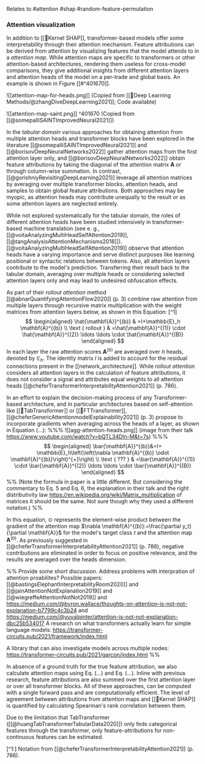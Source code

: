 Relates to #attention #shap #random-feature-permutation  
### Attention visualization

In addition to [[🧭Kernel SHAP]], transformer-based models offer some interpretability through their attention mechanism. Feature attributions can be derived from attention by visualizing features that the model attends to in a *attention map*. While attention maps are specific to transformers or other attention-based architectures, rendering them useless for cross-model comparisons, they give additional insights from different attention layers and attention heads of the model on a per-trade and global basis. An example is shown in Figure [[#^401670]].

![[attention-map-for-heads.png]]
(Copied from [[🧠Deep Learning Methods/@zhangDiveDeepLearning2021]]; Code available)

![[attention-map-saint.png]] ^401670
(Copied from [[@somepalliSAINTImprovedNeural2021]])

In the *tabular domain* various approaches for obtaining attention from multiple attention heads and transformer blocks have been explored in the literature [[@somepalliSAINTImprovedNeural2021]] and [[@borisovDeepNeuralNetworks2022]] gather attention maps from the first attention layer only, and [[@borisovDeepNeuralNetworks2022]] obtain feature attributions by taking the diagonal of the attention matrix $\mathbf{A}$ or through column-wise summation. In contrast, [[@gorishniyRevisitingDeepLearning2021]] leverage all attention matrices by averaging over multiple transformer blocks, attention heads, and samples to obtain global feature attributions. Both approaches may be myopic, as attention heads may contribute unequally to the result or as some attention layers are neglected entirely.

While not explored systematically for the tabular domain, the roles of different attention heads have been studied intensively in transformer-based machine translation (see e. g., [[@voitaAnalyzingMultiHeadSelfAttention2019]], [[@tangAnalysisAttentionMechanisms2018]]).  [[@voitaAnalyzingMultiHeadSelfAttention2019]] observe that attention heads have a varying importance and serve distinct purposes like learning positional or syntactic relations between tokens. Also, all attention layers contribute to the model's prediction. Transferring their result back to the tabular domain, averaging over multiple heads or considering selected attention layers only and may lead to undesired obfuscation effects. 

As part of their *rollout attention* method [[@abnarQuantifyingAttentionFlow2020]] (p. 3) combine raw attention from multiple layers through recursive matrix multiplication with the weight matrices from attention layers below, as shown in this Equation: [^1]
$$
\begin{aligned}
\hat{\mathbf{A}}^{(b)} & =I+\mathbb{E}_h \mathbf{A}^{(b)} \\
\text { rollout } & =\hat{\mathbf{A}}^{(1)} \cdot \hat{\mathbf{A}}^{(2)} \ldots \ldots \cdot \hat{\mathbf{A}}^{(B)}
\end{aligned}
$$
In each layer the raw attention scores $\mathbf{A}^{(b)}$ are averaged over $h$ heads, denoted by $\mathbb{E}_h$. The identity matrix $I$ is added to account for the residual connections present in the  [[network_architecture]]. While *rollout attention* considers all attention layers in the calculation of feature attributions, it does not consider a signal and attributes equal weights to all attention heads [[@cheferTransformerInterpretabilityAttention2021]] (p. 786). 

In an effort to explain the decision-making process of any Transformer-based architecture, and in particular architectures based on self-attention like [[🤖TabTransformer]] or [[🤖FTTransformer]], [[@cheferGenericAttentionmodelExplainability2021]] (p. 3) propose to incorporate gradients when averaging across the heads of a layer, as shown in Equation (...):
%%%
![[agg-attention-heads.png]]
(image from their talk https://www.youtube.com/watch?v=bQTL34Dln-M&t=7s)
%%%
$$
\begin{aligned}
\bar{\mathbf{A}}^{(b)}&=I+ \mathbb{E}_h\left(\left(\nabla \mathbf{A}^{(b)} \odot \mathbf{A}^{(b)}\right)^{+}\right) \\
\text { ??? } & =\bar{\mathbf{A}}^{(1)} \cdot \bar{\mathbf{A}}^{(2)} \ldots \ldots \cdot \bar{\mathbf{A}}^{(B)}
\end{aligned}
$$
%%
(Note the formula in paper is a little different. But considering the commentary to Eq. 5 and Eq. 6, the explanation in their talk and the right distributivity law https://en.wikipedia.org/wiki/Matrix_multiplication of matrices it should be the same. Not sure though why they used a different notation.)
%%

In this equation, $\odot$ represents the element-wise product between the gradient of the attention map $\nabla \mathbf{A}^{(b)}:=\frac{\partial y_t}{\partial \mathbf{A}}$ for the model's target class $t$ and the attention map $\mathbf{A}^{(b)}$. As previously suggested in [[@cheferTransformerInterpretabilityAttention2021]] (p. 786), negative contributions are eliminated in order to focus on positive relevance, and the results are averaged over the heads dimension.

%%
Provide some short discussion. Address problems with interpration of attention proabilites?
Possible papers: [[@bastingsElephantInterpretabilityRoom2020]] and  [[@jainAttentionNotExplanation2019]] and [[@wiegreffeAttentionNotNot2019]] and https://medium.com/@byron.wallace/thoughts-on-attention-is-not-not-explanation-b7799c4c3b24 and https://medium.com/@yuvalpinter/attention-is-not-not-explanation-dbc25b534017
A research on what transformers actually learn for simple language models: https://transformer-circuits.pub/2021/framework/index.html

A library that can also investigate models across multiple nodes:
https://transformer-circuits.pub/2021/garcon/index.html
%%

In absence of a ground truth for the true feature attribution, we also calculate attention maps using Eq. (...) and Eq. (...). Inline with previous research, feature attributions are also summed over the first attention layer or over all transformer blocks. All of these approaches, can be computed with a single forward pass and are computationally efficient. The level of agreement between attributions from attention maps and [[🧭Kernel SHAP]] is quantified by calculating Spearman's rank correlation between them.

Due to the limitation that TabTransformer ([[@huangTabTransformerTabularData2020]]) only feds categorical features through the transformer, only feature-attributions for non-continuous features can be estimated.

[^1:] Notation from [[@cheferTransformerInterpretabilityAttention2021]] (p. 786).
